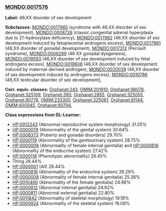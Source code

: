 
### [MONDO:0017576](http://purl.obolibrary.org/obo/MONDO_0017576)
**Label:** 46,XX disorder of sex development

**Subclasses:** [MONDO:0017965](http://purl.obolibrary.org/obo/MONDO_0017965) (syndrome with 46,XX disorder of sex development), [MONDO:0008728](http://purl.obolibrary.org/obo/MONDO_0008728) (classic congenital adrenal hyperplasia due to 21-hydroxylase deficiency), [MONDO:0017962](http://purl.obolibrary.org/obo/MONDO_0017962) (46,XX disorder of sex development induced by fetoplacental androgens excess), [MONDO:0017961](http://purl.obolibrary.org/obo/MONDO_0017961) (46,XX disorder of gonadal development), [MONDO:0017312](http://purl.obolibrary.org/obo/MONDO_0017312) (Perrault syndrome), [MONDO:0009299](http://purl.obolibrary.org/obo/MONDO_0009299) (46 XX gonadal dysgenesis), [MONDO:0019593](http://purl.obolibrary.org/obo/MONDO_0019593) (46,XX disorder of sex development induced by fetal androgens excess), [MONDO:0019608](http://purl.obolibrary.org/obo/MONDO_0019608) (46,XX disorder of sex development induced by maternal-derived androgen), [MONDO:0020039](http://purl.obolibrary.org/obo/MONDO_0020039) (46,XX disorder of sex development induced by androgens excess), [MONDO:0010766](http://purl.obolibrary.org/obo/MONDO_0010766) (46,XX testicular disorder of sex development), 

**Corr. equiv. classes:** [Orphanet:243](http://www.orpha.net/ORDO/Orphanet_243), [OMIM:201910](http://purl.obolibrary.org/obo/OMIM_201910), [Orphanet:98078](http://www.orpha.net/ORDO/Orphanet_98078), [Orphanet:325109](http://www.orpha.net/ORDO/Orphanet_325109), [Orphanet:393](http://www.orpha.net/ORDO/Orphanet_393), [Orphanet:2855](http://www.orpha.net/ORDO/Orphanet_2855), [Orphanet:325055](http://www.orpha.net/ORDO/Orphanet_325055), [Orphanet:90776](http://www.orpha.net/ORDO/Orphanet_90776), [OMIM:233300](http://purl.obolibrary.org/obo/OMIM_233300), [Orphanet:325061](http://www.orpha.net/ORDO/Orphanet_325061), [Orphanet:91144](http://www.orpha.net/ORDO/Orphanet_91144), [OMIM:400045](http://purl.obolibrary.org/obo/OMIM_400045), [Orphanet:90794](http://www.orpha.net/ORDO/Orphanet_90794), 

**Class expressions from DL-Learner:**

- [HP:0012243](http://purl.obolibrary.org/obo/HP_0012243) (Abnormal reproductive system morphology) 31.05%
- [HP:0000078](http://purl.obolibrary.org/obo/HP_0000078) (Abnormality of the genital system) 30.64%
- [HP:0008373](http://purl.obolibrary.org/obo/HP_0008373) (Puberty and gonadal disorders) 29.70%
- [HP:0000119](http://purl.obolibrary.org/obo/HP_0000119) (Abnormality of the genitourinary system) 28.75%
- [HP:0000008](http://purl.obolibrary.org/obo/HP_0000008) (Abnormality of female internal genitalia) and [HP:0000818](http://purl.obolibrary.org/obo/HP_0000818) (Abnormality of the endocrine system) 27.42%
- [HP:0000118](http://purl.obolibrary.org/obo/HP_0000118) (Phenotypic abnormality) 26.45%
- Thing 26.44%
- [HP:0000001](http://purl.obolibrary.org/obo/HP_0000001) (All) 26.44%
- [HP:0000818](http://purl.obolibrary.org/obo/HP_0000818) (Abnormality of the endocrine system) 26.29%
- [HP:0000008](http://purl.obolibrary.org/obo/HP_0000008) (Abnormality of female internal genitalia) 25.38%
- [HP:0010460](http://purl.obolibrary.org/obo/HP_0010460) (Abnormality of the female genitalia) 24.96%
- [HP:0000812](http://purl.obolibrary.org/obo/HP_0000812) (Abnormal internal genitalia) 24.92%
- [HP:0000811](http://purl.obolibrary.org/obo/HP_0000811) (Abnormal external genitalia) 22.80%
- [HP:0011842](http://purl.obolibrary.org/obo/HP_0011842) (Abnormality of skeletal morphology) 19.18%
- [HP:0000924](http://purl.obolibrary.org/obo/HP_0000924) (Abnormality of the skeletal system) 19.08%


